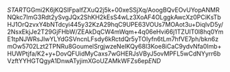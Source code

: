 $START$GGmi2K6jKQSIFpaIfZXuQ2j5k+00xeSSjXq/AoogBQvEOvUYopANMRNQkc7ImG3Rdt2ySvgJQx2ShKH2kEsS4wLz3XoAF4OLggkAwcXz0PCiKsTbHJ1OrQzvxY4bNTdcyi445y32KzA29hqC9UPE63VOUs7MOAot3u+DiqlvD5y/2NsxEkjJe2T29GjFHbW/ZEAkDqCW4mWqm+4q06eHvi66j1TZUIT0l8hq0YmE1tpNJWRsJlwYLYdGSVncnLFsdy6kRctdQr5yTOIyfn6tLm7hfVE7ph/bkn6zmOw5702Lzt2TPNRu8GoumelSrgjwzeNeIKQy68l3Koe8iCaC9ydvNfa0Imb+HUWPtjfa/K2+y+DovQFUidMyCaxs7wGHERJsVByJ5ovMPFL5wCdNYyrr6bVzftYYHGTQgyA1DnwATyjimXGoUZAMkWFZs6ep$END$